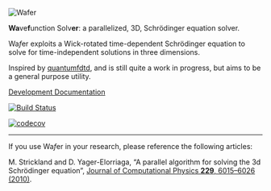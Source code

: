 ![Wafer](http://tcqp.science/images/projects/wafer800.png "Wafer")

**Wa**ve**f**unction Solv**er**: a parallelized, 3D, Schrödinger equation solver.

Wa*f*er exploits a Wick-rotated time-dependent Schrödinger equation to solve for time-independent solutions in three dimensions.

Inspired by [quantumfdtd](http://sourceforge.net/projects/quantumfdtd/), and is still quite a work in progress, but aims to be a general purpose utility.

[Development Documentation](https://libbum.github.io/Wafer/wafer/index.html)

[![Build Status](https://travis-ci.org/Libbum/Wafer.svg?branch=master)](https://travis-ci.org/Libbum/Wafer)

[![codecov](https://codecov.io/gh/Libbum/Wafer/branch/master/graph/badge.svg)](https://codecov.io/gh/Libbum/Wafer)

---

If you use Wa*f*er in your research, please reference the following articles:

M. Strickland and D. Yager-Elorriaga, “A parallel algorithm for solving the 3d Schrödinger equation”, [Journal of Computational Physics __229__, 6015–6026 (2010)](http://dx.doi.org/10.1016/j.jcp.2010.04.032).

